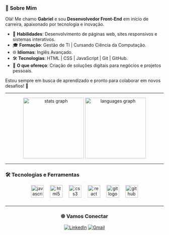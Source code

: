 ### 🚀 **Sobre Mim**  
Olá! Me chamo **Gabriel** e sou **Desenvolvedor Front-End** em início de carreira, apaixonado por tecnologia e inovação.

- 🎯 **Habilidades**: Desenvolvimento de páginas web, sites responsivos e sistemas interativos.  
- 🎓 **Formação**: Gestão de TI | Cursando Ciência da Computação.  
- 🌐 **Idiomas**: Inglês Avançado.  
- 🛠 **Tecnologias**: HTML | CSS | JavaScript | Git | GitHub.  
- 💼 **O que ofereço**: Criação de soluções digitais para negócios e projetos pessoais.  

Estou sempre em busca de aprendizado e pronto para colaborar em novos desafios! 🚀  

---

<div align="center">
  <img src="https://github-readme-stats.vercel.app/api?username=Gabrieodev&hide_title=false&hide_rank=false&show_icons=true&include_all_commits=true&count_private=true&disable_animations=false&theme=nightowl&locale=en&hide_border=false&order=1&custom_title=Git%20Hub%20Stats" height="193" alt="stats graph"  />
  <img src="https://github-readme-stats.vercel.app/api/top-langs?username=Gabrieodev&locale=en&hide_title=false&layout=compact&card_width=320&langs_count=6&theme=nightowl&hide_border=false&order=2" height="193" alt="languages graph"  />
</div>

---

### 🛠 **Tecnologias e Ferramentas**
<div align="center">
  <img src="https://skillicons.dev/icons?i=js" height="40" alt="javascript logo"  />
  <img width="12" />
  <img src="https://skillicons.dev/icons?i=html" height="40" alt="html5 logo"  />
  <img width="12" />
  <img src="https://skillicons.dev/icons?i=css" height="40" alt="css3 logo"  />
  <img width="12" />
  <img src="https://cdn.jsdelivr.net/gh/devicons/devicon/icons/react/react-original.svg" height="40" alt="react logo"  />
  <img width="12" />
  <img src="https://cdn.jsdelivr.net/gh/devicons/devicon/icons/git/git-original.svg" height="40" alt="git logo"  />
  <img width="12" />
  <img src="https://cdn.jsdelivr.net/gh/devicons/devicon/icons/github/github-original.svg" height="40" alt="github logo"  />
</div>

###

<div align="center">

---

### 🌐 **Vamos Conectar**

<div align="center" heigth="40">
  
[![LinkedIn](https://raw.githubusercontent.com/maurodesouza/profile-readme-generator/master/src/assets/icons/social/linkedin/default.svg)](https://www.linkedin.com/in/gabriel-almeida-de-azevedo-9b16b5281)
[![Gmail](https://raw.githubusercontent.com/maurodesouza/profile-readme-generator/master/src/assets/icons/social/gmail/default.svg)](mailto:gab.almeidaazevedo@gmail.com)

</div>
